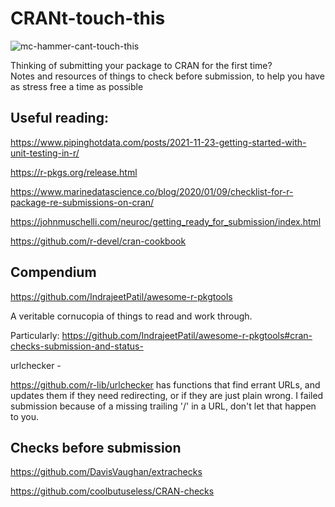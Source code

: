 # CRANt-touch-this


![mc-hammer-cant-touch-this](https://github.com/user-attachments/assets/3df8d797-3d21-499f-b014-68e13e3b89c1)

Thinking of submitting your package to CRAN for the first time?  
Notes and resources of things to check before submission, to help you have as stress free a time as possible



## Useful reading:

https://www.pipinghotdata.com/posts/2021-11-23-getting-started-with-unit-testing-in-r/

https://r-pkgs.org/release.html

https://www.marinedatascience.co/blog/2020/01/09/checklist-for-r-package-re-submissions-on-cran/

https://johnmuschelli.com/neuroc/getting_ready_for_submission/index.html

https://github.com/r-devel/cran-cookbook


## Compendium

https://github.com/IndrajeetPatil/awesome-r-pkgtools

A veritable cornucopia of things to read and work through. 

Particularly:
https://github.com/IndrajeetPatil/awesome-r-pkgtools#cran-checks-submission-and-status-


urlchecker - 

https://github.com/r-lib/urlchecker has functions that find errant URLs, and updates them if they need redirecting, or if they are just plain wrong. 
I failed submission because of a missing trailing '/' in a URL, don't let that happen to you. 

## Checks before submission 
https://github.com/DavisVaughan/extrachecks


https://github.com/coolbutuseless/CRAN-checks  

